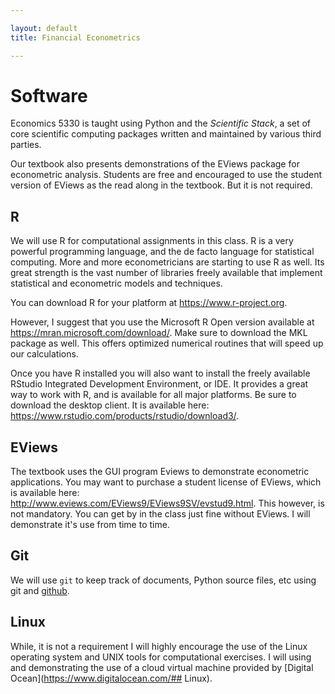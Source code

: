 ```yaml
---

layout: default
title: Financial Econometrics 

---
```


# Software

Economics 5330 is taught using Python and the *Scientific Stack*, a set of core scientific computing packages written and maintained by various third parties.

Our textbook also presents demonstrations of the EViews package for econometric analysis. Students are free and
encouraged to use the student version of EViews as the read along in the textbook. But it is not required. 

## R

We will use R for computational assignments in this class. R is a very powerful programming language, and the de facto
language for statistical computing. More and more econometricians are starting to use R as well. Its great strength is
the vast number of libraries freely available that implement statistical and econometric models and techniques. 

You can download R for your platform at <https://www.r-project.org>.

However, I suggest that you use the Microsoft R Open version available at <https://mran.microsoft.com/download/>. Make
sure to download the MKL package as well. This offers optimized numerical routines that will speed up our calculations.

Once you have R installed you will also want to install the freely available RStudio Integrated Development Environment,
or IDE. It provides a great way to work with R, and is available for all major platforms. Be sure to download the
desktop client. It is available here: <https://www.rstudio.com/products/rstudio/download3/>. 

## EViews

The textbook uses the GUI program Eviews to demonstrate econometric applications. You may want to purchase a student
license of EViews, which is available here: <http://www.eviews.com/EViews9/EViews9SV/evstud9.html>. This however, is not
mandatory. You can get by in the class just fine without EViews. I will demonstrate it's use from time to time. 

## Git

We will use `git` to keep track of documents, Python source files, etc using git and [github](htts://github.io). 

## Linux

While, it is not a requirement I will highly encourage the use of the Linux operating system and UNIX tools for
computational exercises. I will using and demonstrating the use of a cloud virtual machine provided by [Digital Ocean](https://www.digitalocean.com/## Linux).


